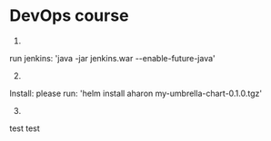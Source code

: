 # DevOps course

1.
run jenkins:
'java -jar jenkins.war --enable-future-java'


2.
Install:
please run: 'helm install aharon my-umbrella-chart-0.1.0.tgz'

3. 
test test